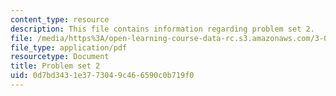 ```yaml
---
content_type: resource
description: This file contains information regarding problem set 2.
file: /media/https%3A/open-learning-course-data-rc.s3.amazonaws.com/3-044-materials-processing-spring-2013/0d7bd3431e3773049c466590c0b719f0_MIT3_044S13_pset2.pdf
file_type: application/pdf
resourcetype: Document
title: Problem set 2
uid: 0d7bd343-1e37-7304-9c46-6590c0b719f0
---
```

